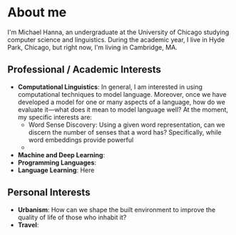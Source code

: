 # About me
I'm Michael Hanna, an undergraduate at the University of Chicago studying computer science and linguistics. During the academic year, I live in Hyde Park, Chicago, but right now, I'm living in Cambridge, MA.

## Professional / Academic Interests
- **Computational Linguistics**: In general, I am interested in using computational techniques to model language. Moreover, once we have developed a model for one or many aspects of a language, how do we evaluate it—what does it mean to model language well? At the moment, my specific interests are:
  - Word Sense Discovery: Using a given word representation, can we discern the number of senses that a word has? Specifically, while word embeddings provide powerful 
  - 
- **Machine and Deep Learning**:
- **Programming Languages**:
- **Language Learning**: Here

## Personal Interests
- **Urbanism**: How can we shape the built environment to improve the quality of life of those who inhabit it?
- **Travel**:
